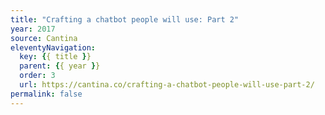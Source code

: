 ```yaml
---
title: "Crafting a chatbot people will use: Part 2"
year: 2017
source: Cantina
eleventyNavigation:
  key: {{ title }}
  parent: {{ year }}
  order: 3
  url: https://cantina.co/crafting-a-chatbot-people-will-use-part-2/
permalink: false
---
```

